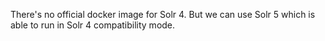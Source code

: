There's no official docker image for Solr 4.
But we can use Solr 5 which is able to run in Solr 4 compatibility mode.
